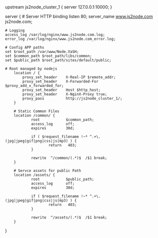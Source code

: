 
upstream js2node_cluster_1 {
    server 127.0.0.1:10000;
}

server {
	# Server HTTP binding
    listen 80;
        server_name www.js2node.com js2node.com;

	# Logging
    access_log /var/log/nginx/www.js2node.com.log;
	error_log /var/log/nginx/www.js2node.com_error.log;
	
	# Config APP paths
	set $root_path /var/www/Node.VaSH;
    set $common_path $root_path/libs/common;
    set $public_path $root_path/sites/default/public;

	# Root managed by nodejs
        location / {
        	proxy_set_header 	X-Real-IP $remote_addr;
          	proxy_set_header 	X-Forwarded-For $proxy_add_x_forwarded_for;
          	proxy_set_header 	Host $http_host;
          	proxy_set_header 	X-NginX-Proxy true;
          	proxy_pass 		    http://js2node_cluster_1/;
        }

        # Static Common Files
        location /common/ {
                root            $common_path;
                access_log      off;
                expires         30d;

                if ( $request_filename !~* ^.+\.(jpg|jpeg|gif|png|css|js|mp3) ) {
                        return   403;
                }

                rewrite  ^/common/(.*)$  /$1 break;
        }

        # Servce assets for public Path
        location /assets/ {
                root            $public_path;
                access_log      off;
                expires         30d;

                if ( $request_filename !~* ^.+\.(jpg|jpeg|gif|png|css|js|mp3) ) {
                        return   403;
                }

                rewrite  ^/assets/(.*)$  /$1 break;
        }
}